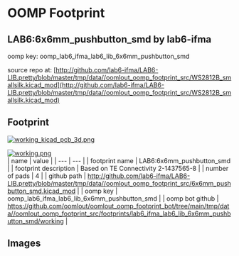 # OOMP Footprint  
## LAB6:6x6mm_pushbutton_smd  by lab6-ifma  
  
oomp key: oomp_lab6_ifma_lab6_lib_6x6mm_pushbutton_smd  
  
source repo at: [http://github.com/lab6-ifma/LAB6-LIB.pretty/blob/master/tmp/data//oomlout_oomp_footprint_src/WS2812B_smallsilk.kicad_mod](http://github.com/lab6-ifma/LAB6-LIB.pretty/blob/master/tmp/data//oomlout_oomp_footprint_src/WS2812B_smallsilk.kicad_mod)  
## Footprint  
  
[![working_kicad_pcb_3d.png](working_kicad_pcb_3d_600.png)](working_kicad_pcb_3d.png)  
  
[![working.png](working_600.png)](working.png)  
| name | value | 
| --- | --- | 
| footprint name | LAB6:6x6mm_pushbutton_smd | 
| footprint description | Based on TE Connectivity 2-1437565-8 | 
| number of pads | 4 | 
| github path | http://github.com/lab6-ifma/LAB6-LIB.pretty/blob/master/tmp/data//oomlout_oomp_footprint_src/6x6mm_pushbutton_smd.kicad_mod | 
| oomp key | oomp_lab6_ifma_lab6_lib_6x6mm_pushbutton_smd | 
| oomp bot github | https://github.com/oomlout/oomlout_oomp_footprint_bot/tree/main/tmp/data//oomlout_oomp_footprint_src/footprints/lab6_ifma_lab6_lib_6x6mm_pushbutton_smd/working | 
## Images  
